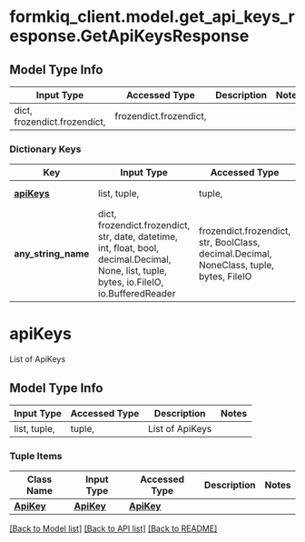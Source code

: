# formkiq_client.model.get_api_keys_response.GetApiKeysResponse

## Model Type Info
Input Type | Accessed Type | Description | Notes
------------ | ------------- | ------------- | -------------
dict, frozendict.frozendict,  | frozendict.frozendict,  |  | 

### Dictionary Keys
Key | Input Type | Accessed Type | Description | Notes
------------ | ------------- | ------------- | ------------- | -------------
**[apiKeys](#apiKeys)** | list, tuple,  | tuple,  | List of ApiKeys | [optional] 
**any_string_name** | dict, frozendict.frozendict, str, date, datetime, int, float, bool, decimal.Decimal, None, list, tuple, bytes, io.FileIO, io.BufferedReader | frozendict.frozendict, str, BoolClass, decimal.Decimal, NoneClass, tuple, bytes, FileIO | any string name can be used but the value must be the correct type | [optional]

# apiKeys

List of ApiKeys

## Model Type Info
Input Type | Accessed Type | Description | Notes
------------ | ------------- | ------------- | -------------
list, tuple,  | tuple,  | List of ApiKeys | 

### Tuple Items
Class Name | Input Type | Accessed Type | Description | Notes
------------- | ------------- | ------------- | ------------- | -------------
[**ApiKey**](ApiKey.md) | [**ApiKey**](ApiKey.md) | [**ApiKey**](ApiKey.md) |  | 

[[Back to Model list]](../../README.md#documentation-for-models) [[Back to API list]](../../README.md#documentation-for-api-endpoints) [[Back to README]](../../README.md)

